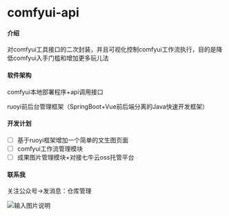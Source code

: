 # comfyui-api

#### 介绍

对comfyui工具接口的二次封装，并且可视化控制comfyui工作流执行，目的是降低comfyui入手门槛和增加更多玩儿法

#### 软件架构

comfyui本地部署程序+api调用接口

ruoyi前后台管理框架（SpringBoot+Vue前后端分离的Java快速开发框架）


#### 开发计划

- [ ] 基于ruoyi框架增加一个简单的文生图页面
- [ ] comfyui工作流管理模块
- [ ] 成果图片管理模块+对接七牛云oss托管平台

#### 联系我
关注公众号->发消息：仓库管理

![输入图片说明](https://foruda.gitee.com/images/1713958369826669889/bbf05a1d_736072.png "屏幕截图")

